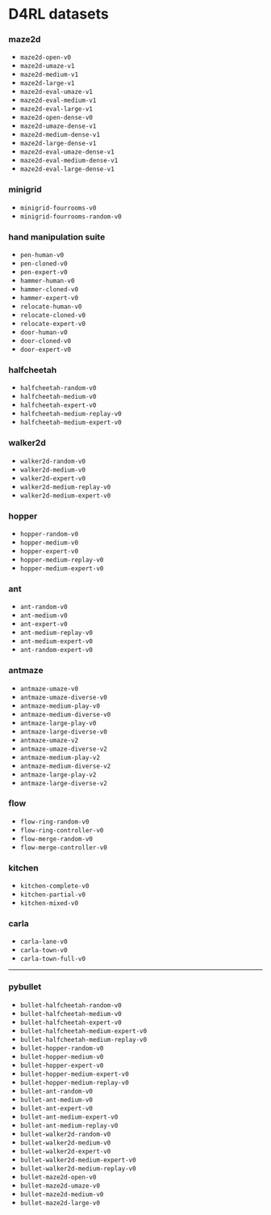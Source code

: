 # D4RL datasets

### maze2d
- `maze2d-open-v0`
- `maze2d-umaze-v1`
- `maze2d-medium-v1`
- `maze2d-large-v1`
- `maze2d-eval-umaze-v1`
- `maze2d-eval-medium-v1`
- `maze2d-eval-large-v1`
- `maze2d-open-dense-v0`
- `maze2d-umaze-dense-v1`
- `maze2d-medium-dense-v1`
- `maze2d-large-dense-v1`
- `maze2d-eval-umaze-dense-v1`
- `maze2d-eval-medium-dense-v1`
- `maze2d-eval-large-dense-v1`
### minigrid
- `minigrid-fourrooms-v0`
- `minigrid-fourrooms-random-v0`
### hand manipulation suite
- `pen-human-v0`
- `pen-cloned-v0`
- `pen-expert-v0`
- `hammer-human-v0`
- `hammer-cloned-v0`
- `hammer-expert-v0`
- `relocate-human-v0`
- `relocate-cloned-v0`
- `relocate-expert-v0`
- `door-human-v0`
- `door-cloned-v0`
- `door-expert-v0`
### halfcheetah
- `halfcheetah-random-v0`
- `halfcheetah-medium-v0`
- `halfcheetah-expert-v0`
- `halfcheetah-medium-replay-v0`
- `halfcheetah-medium-expert-v0`
### walker2d
- `walker2d-random-v0`
- `walker2d-medium-v0`
- `walker2d-expert-v0`
- `walker2d-medium-replay-v0`
- `walker2d-medium-expert-v0`
### hopper
- `hopper-random-v0`
- `hopper-medium-v0`
- `hopper-expert-v0`
- `hopper-medium-replay-v0`
- `hopper-medium-expert-v0`
### ant
- `ant-random-v0`
- `ant-medium-v0`
- `ant-expert-v0`
- `ant-medium-replay-v0`
- `ant-medium-expert-v0`
- `ant-random-expert-v0`
### antmaze
- `antmaze-umaze-v0`
- `antmaze-umaze-diverse-v0`
- `antmaze-medium-play-v0`
- `antmaze-medium-diverse-v0`
- `antmaze-large-play-v0`
- `antmaze-large-diverse-v0`
- `antmaze-umaze-v2`
- `antmaze-umaze-diverse-v2`
- `antmaze-medium-play-v2`
- `antmaze-medium-diverse-v2`
- `antmaze-large-play-v2`
- `antmaze-large-diverse-v2`
### flow
- `flow-ring-random-v0`
- `flow-ring-controller-v0`
- `flow-merge-random-v0`
- `flow-merge-controller-v0`
### kitchen
- `kitchen-complete-v0`
- `kitchen-partial-v0`
- `kitchen-mixed-v0`
### carla
- `carla-lane-v0`
- `carla-town-v0`
- `carla-town-full-v0`
---
### pybullet
- `bullet-halfcheetah-random-v0`
- `bullet-halfcheetah-medium-v0`
- `bullet-halfcheetah-expert-v0`
- `bullet-halfcheetah-medium-expert-v0`
- `bullet-halfcheetah-medium-replay-v0`
- `bullet-hopper-random-v0`
- `bullet-hopper-medium-v0`
- `bullet-hopper-expert-v0`
- `bullet-hopper-medium-expert-v0`
- `bullet-hopper-medium-replay-v0`
- `bullet-ant-random-v0`
- `bullet-ant-medium-v0`
- `bullet-ant-expert-v0`
- `bullet-ant-medium-expert-v0`
- `bullet-ant-medium-replay-v0`
- `bullet-walker2d-random-v0`
- `bullet-walker2d-medium-v0`
- `bullet-walker2d-expert-v0`
- `bullet-walker2d-medium-expert-v0`
- `bullet-walker2d-medium-replay-v0`
- `bullet-maze2d-open-v0`
- `bullet-maze2d-umaze-v0`
- `bullet-maze2d-medium-v0`
- `bullet-maze2d-large-v0`
